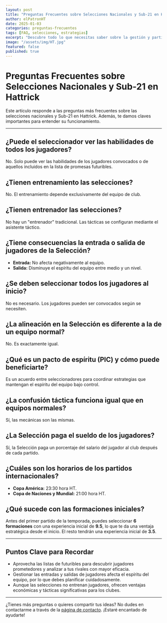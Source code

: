 ```yaml
---
layout: post
title: "Preguntas Frecuentes sobre Selecciones Nacionales y Sub-21 en Hattrick"
author: elPatronHT
date: 2025-01-03
categories: preguntas-frecuentes
tags: [FAQ, selecciones, estrategias]
excerpt: "Descubre todo lo que necesitas saber sobre la gestión y participación en las selecciones nacionales y Sub-21 en Hattrick, desde tácticas hasta aspectos clave que te ayudarán a triunfar."
image: "/assets/img/HT.jpg"
featured: false
published: true
---
```


# Preguntas Frecuentes sobre Selecciones Nacionales y Sub-21 en Hattrick

Este artículo responde a las preguntas más frecuentes sobre las selecciones nacionales y Sub-21 en Hattrick. Además, te damos claves importantes para entender su funcionamiento.

---

## ¿Puede el seleccionador ver las habilidades de todos los jugadores?

No. Solo puede ver las habilidades de los jugadores convocados o de aquellos incluidos en la lista de promesas futuribles.

## ¿Tienen entrenamiento las selecciones?

No. El entrenamiento depende exclusivamente del equipo de club.

## ¿Tienen entrenador las selecciones?

No hay un "entrenador" tradicional. Las tácticas se configuran mediante el asistente táctico.

## ¿Tiene consecuencias la entrada o salida de jugadores de la Selección?

- **Entrada:** No afecta negativamente al equipo.
- **Salida:** Disminuye el espíritu del equipo entre medio y un nivel.

## ¿Se deben seleccionar todos los jugadores al inicio?

No es necesario. Los jugadores pueden ser convocados según se necesiten.

## ¿La alineación en la Selección es diferente a la de un equipo normal?

No. Es exactamente igual.

## ¿Qué es un pacto de espíritu (PIC) y cómo puede beneficiarte?

Es un acuerdo entre seleccionadores para coordinar estrategias que mantengan el espíritu del equipo bajo control.

## ¿La confusión táctica funciona igual que en equipos normales?

Sí, las mecánicas son las mismas.

## ¿La Selección paga el sueldo de los jugadores?

Sí, la Selección paga un porcentaje del salario del jugador al club después de cada partido.

## ¿Cuáles son los horarios de los partidos internacionales?

- **Copa América:** 23:30 hora HT.
- **Copa de Naciones y Mundial:** 21:00 hora HT.

## ¿Qué sucede con las formaciones iniciales?

Antes del primer partido de la temporada, puedes seleccionar **6 formaciones** con una experiencia inicial de **9.5**, lo que te da una ventaja estratégica desde el inicio. El resto tendrán una experiencia inicial de **3.5**.

---

## Puntos Clave para Recordar

- Aprovecha las listas de futuribles para descubrir jugadores prometedores y analizar a tus rivales con mayor eficacia.
- Gestionar las entradas y salidas de jugadores afecta el espíritu del equipo, por lo que debes planificar cuidadosamente.
- Aunque las selecciones no entrenan jugadores, ofrecen ventajas económicas y tácticas significativas para los clubes.

---

¿Tienes más preguntas o quieres compartir tus ideas? No dudes en contactarme a través de la [página de contacto](/contacto/). ¡Estaré encantado de ayudarte!
